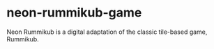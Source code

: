 # neon-rummikub-game
Neon Rummikub is a digital adaptation of the classic tile-based game, Rummikub.
